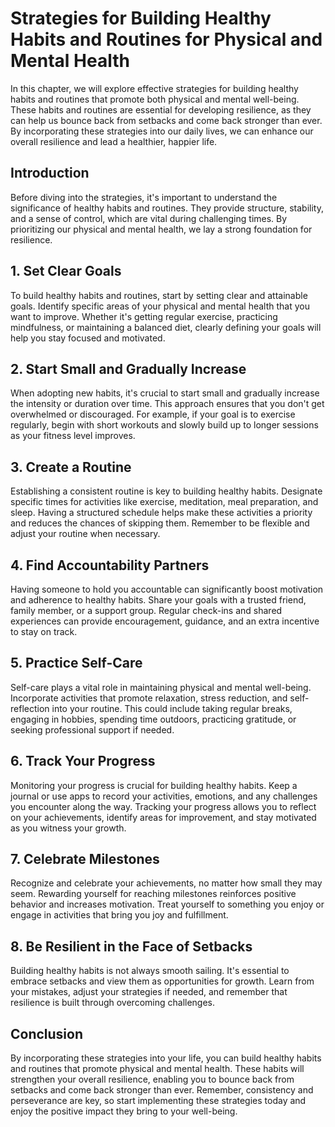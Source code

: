 Strategies for Building Healthy Habits and Routines for Physical and Mental Health
=============================================================================================

In this chapter, we will explore effective strategies for building healthy habits and routines that promote both physical and mental well-being. These habits and routines are essential for developing resilience, as they can help us bounce back from setbacks and come back stronger than ever. By incorporating these strategies into our daily lives, we can enhance our overall resilience and lead a healthier, happier life.

Introduction
------------

Before diving into the strategies, it's important to understand the significance of healthy habits and routines. They provide structure, stability, and a sense of control, which are vital during challenging times. By prioritizing our physical and mental health, we lay a strong foundation for resilience.

1\. Set Clear Goals
------------------

To build healthy habits and routines, start by setting clear and attainable goals. Identify specific areas of your physical and mental health that you want to improve. Whether it's getting regular exercise, practicing mindfulness, or maintaining a balanced diet, clearly defining your goals will help you stay focused and motivated.

2\. Start Small and Gradually Increase
-------------------------------------

When adopting new habits, it's crucial to start small and gradually increase the intensity or duration over time. This approach ensures that you don't get overwhelmed or discouraged. For example, if your goal is to exercise regularly, begin with short workouts and slowly build up to longer sessions as your fitness level improves.

3\. Create a Routine
-------------------

Establishing a consistent routine is key to building healthy habits. Designate specific times for activities like exercise, meditation, meal preparation, and sleep. Having a structured schedule helps make these activities a priority and reduces the chances of skipping them. Remember to be flexible and adjust your routine when necessary.

4\. Find Accountability Partners
-------------------------------

Having someone to hold you accountable can significantly boost motivation and adherence to healthy habits. Share your goals with a trusted friend, family member, or a support group. Regular check-ins and shared experiences can provide encouragement, guidance, and an extra incentive to stay on track.

5\. Practice Self-Care
---------------------

Self-care plays a vital role in maintaining physical and mental well-being. Incorporate activities that promote relaxation, stress reduction, and self-reflection into your routine. This could include taking regular breaks, engaging in hobbies, spending time outdoors, practicing gratitude, or seeking professional support if needed.

6\. Track Your Progress
----------------------

Monitoring your progress is crucial for building healthy habits. Keep a journal or use apps to record your activities, emotions, and any challenges you encounter along the way. Tracking your progress allows you to reflect on your achievements, identify areas for improvement, and stay motivated as you witness your growth.

7\. Celebrate Milestones
-----------------------

Recognize and celebrate your achievements, no matter how small they may seem. Rewarding yourself for reaching milestones reinforces positive behavior and increases motivation. Treat yourself to something you enjoy or engage in activities that bring you joy and fulfillment.

8\. Be Resilient in the Face of Setbacks
---------------------------------------

Building healthy habits is not always smooth sailing. It's essential to embrace setbacks and view them as opportunities for growth. Learn from your mistakes, adjust your strategies if needed, and remember that resilience is built through overcoming challenges.

Conclusion
----------

By incorporating these strategies into your life, you can build healthy habits and routines that promote physical and mental health. These habits will strengthen your overall resilience, enabling you to bounce back from setbacks and come back stronger than ever. Remember, consistency and perseverance are key, so start implementing these strategies today and enjoy the positive impact they bring to your well-being.
